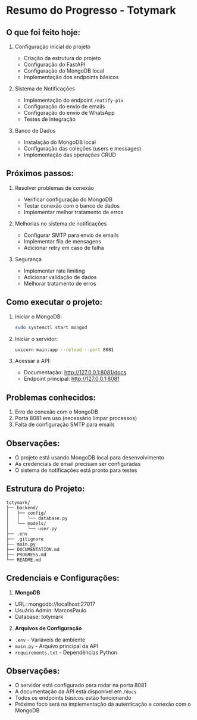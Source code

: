 # Resumo do Progresso - Totymark

## O que foi feito hoje:
1. Configuração inicial do projeto
   - Criação da estrutura do projeto
   - Configuração do FastAPI
   - Configuração do MongoDB local
   - Implementação dos endpoints básicos

2. Sistema de Notificações
   - Implementação do endpoint `/notify-pix`
   - Configuração do envio de emails
   - Configuração do envio de WhatsApp
   - Testes de integração

3. Banco de Dados
   - Instalação do MongoDB local
   - Configuração das coleções (users e messages)
   - Implementação das operações CRUD

## Próximos passos:
1. Resolver problemas de conexão
   - Verificar configuração do MongoDB
   - Testar conexão com o banco de dados
   - Implementar melhor tratamento de erros

2. Melhorias no sistema de notificações
   - Configurar SMTP para envio de emails
   - Implementar fila de mensagens
   - Adicionar retry em caso de falha

3. Segurança
   - Implementar rate limiting
   - Adicionar validação de dados
   - Melhorar tratamento de erros

## Como executar o projeto:
1. Iniciar o MongoDB:
   ```bash
   sudo systemctl start mongod
   ```

2. Iniciar o servidor:
   ```bash
   uvicorn main:app --reload --port 8081
   ```

3. Acessar a API:
   - Documentação: http://127.0.0.1:8081/docs
   - Endpoint principal: http://127.0.0.1:8081

## Problemas conhecidos:
1. Erro de conexão com o MongoDB
2. Porta 8081 em uso (necessário limpar processos)
3. Falta de configuração SMTP para emails

## Observações:
- O projeto está usando MongoDB local para desenvolvimento
- As credenciais de email precisam ser configuradas
- O sistema de notificações está pronto para testes

## Estrutura do Projeto:
```
totymark/
├── backend/
│   ├── config/
│   │   └── database.py
│   └── models/
│       └── user.py
├── .env
├── .gitignore
├── main.py
├── DOCUMENTATION.md
├── PROGRESS.md
└── README.md
```

## Credenciais e Configurações:

1. **MongoDB**
- URL: mongodb://localhost:27017
- Usuário Admin: MarcosPaulo
- Database: totymark

2. **Arquivos de Configuração**
- `.env` - Variáveis de ambiente
- `main.py` - Arquivo principal da API
- `requirements.txt` - Dependências Python

## Observações:
- O servidor está configurado para rodar na porta 8081
- A documentação da API está disponível em `/docs`
- Todos os endpoints básicos estão funcionando
- Próximo foco será na implementação da autenticação e conexão com o MongoDB 